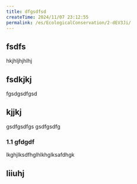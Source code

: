 ```yaml
---
title: dfgsdfsd
createTime: 2024/11/07 23:12:55
permalink: /es/EcologicalConservation/2-dEV3Ji/
---
```


## fsdfs
hkjhljhjhlhj
## fsdkjkj

fgsdgsdfgsd

## kjjkj

gsdfgsdfgs
gsdfgsdfg

### 1.1 gfdgdf


lkghjlksdfhglhlkhglksafdhgk

## liiuhj

